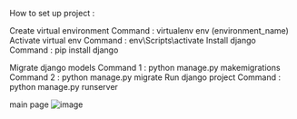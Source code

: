 
How to set up project :	

Create virtual environment
Command : virtualenv env (environment_name)
Activate virtual env 
Command : env\Scripts\activate
Install django
Command : pip install django

Migrate django models
Command 1 : python manage.py makemigrations
Command 2 : python manage.py migrate
Run django project
Command : python manage.py runserver

main page
![image](https://user-images.githubusercontent.com/95096117/215787192-7a6a0b17-6a52-45a0-9687-10e73710da78.png)

